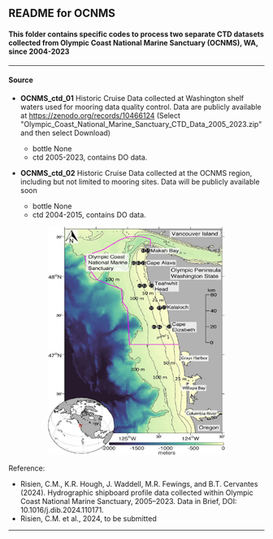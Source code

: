 ## README for OCNMS

#### This folder contains specific codes to process two separate CTD datasets collected from Olympic Coast National Marine Sanctuary (OCNMS), WA, since 2004-2023 
---

#### Source
- **OCNMS_ctd_01** Historic Cruise Data collected at Washington shelf waters used for mooring data quality control. Data are publicly available at https://zenodo.org/records/10466124 (Select "Olympic_Coast_National_Marine_Sanctuary_CTD_Data_2005_2023.zip" and then select Download)
  
  - bottle None
  - ctd 2005-2023, contains DO data.

- **OCNMS_ctd_02** Historic Cruise Data collected at the OCNMS region, including but not limited to mooring sites. Data will be publicly available soon

  - bottle None
  - ctd 2004-2015, contains DO data.

<p align="center">
  <img src="https://github.com/Zhu-Yifan/LO_user/blob/master/obs/OCNMS/plot/OCNMS_mooring_map.jpg" alt="Figure 1. OCNMS, showing mooring sites" width="350" height="450">
</p>


Reference:

- Risien, C.M., K.R. Hough, J. Waddell, M.R. Fewings, and B.T. Cervantes (2024). Hydrographic shipboard profile data collected within Olympic Coast National Marine Sanctuary, 2005–2023. Data in Brief, DOI: 10.1016/j.dib.2024.110171.
- Risien, C.M. et al., 2024, to be submitted

---

